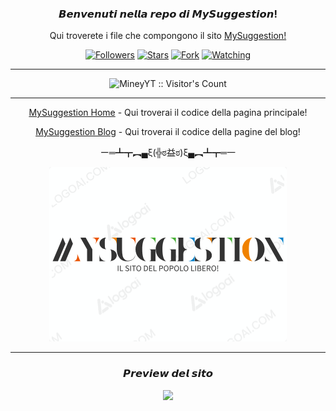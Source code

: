 <h3 align="center">𝘽𝙚𝙣𝙫𝙚𝙣𝙪𝙩𝙞 𝙣𝙚𝙡𝙡𝙖 𝙧𝙚𝙥𝙤 𝙙𝙞 𝙈𝙮𝙎𝙪𝙜𝙜𝙚𝙨𝙩𝙞𝙤𝙣!</h3>
<p align="center">Qui troverete i file che compongono il sito <a href="https://mineyyt.github.io">MySuggestion!</a></p>
<div>
  
</div>
<p align="center">
<a href="https://github.com/MineyYT?tab=followers"><img title="Followers" src="https://img.shields.io/github/followers/MineyYT?label=Followers&style=social"></a>
<a href="https://github.com/MineyYT/MineyYT.github.io/stargazers/"><img title="Stars" src="https://img.shields.io/github/stars/MineyYT/MineyYT.github.io?&style=social"></a>
<a href="https://github.com/MineyYT/MineyYT.github.io/network/members"><img title="Fork" src="https://img.shields.io/github/forks/MineyYT/MineyYT.github.io?style=social"></a>
<a href="https://github.com/MineyYT/MineyYT.github.io/watchers"><img title="Watching" src="https://img.shields.io/github/watchers/MineyYT/MineyYT.github.io?label=Watching&style=social"></a>
</p>

----
 <p align="center"><img src="https://profile-counter.glitch.me/{MineyYT.github.io}/count.svg" alt="MineyYT :: Visitor's Count" old_src="https://profile-counter.glitch.me/{MineyYT}/count.svg" /></p>

----
<p align="center">
<a href="index.html">MySuggestion Home</a> - Qui troverai il codice della pagina principale!
</p>
<div></div>
<p align="center">
<a href="blog.html">MySuggestion Blog</a> - Qui troverai il codice della pagine del blog!
</p>
<p align="center">ー═┻┳︻▄ξ(╬ಠ益ಠ)ξ▄︻┻┳═一</p>
<div>
  
</div>
<p align="center"><img src="logomysug.png"></p>

----
<h3 align="center">𝙋𝙧𝙚𝙫𝙞𝙚𝙬 𝙙𝙚𝙡 𝙨𝙞𝙩𝙤</h3>
<p align="center"><img src="sito_mysugg.png"></p>

